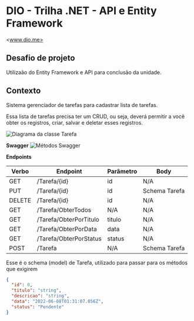 # DIO - Trilha .NET - API e Entity Framework
<www.dio.me>

## Desafio de projeto

Utilizaão do Entity Framework e API para conclusão da unidade.

## Contexto

Sistema gerenciador de tarefas para cadastrar lista de tarefas.

Essa lista de tarefas precisa ter um CRUD, ou seja, deverá permitir a você obter os registros, criar, salvar e deletar esses registros.

![Diagrama da classe Tarefa](diagrama.png)

**Swagger**
![Métodos Swagger](swagger.png)

**Endpoints**

| Verbo  | Endpoint                | Parâmetro | Body          |
|--------|-------------------------|-----------|---------------|
| GET    | /Tarefa/{id}            | id        | N/A           |
| PUT    | /Tarefa/{id}            | id        | Schema Tarefa |
| DELETE | /Tarefa/{id}            | id        | N/A           |
| GET    | /Tarefa/ObterTodos      | N/A       | N/A           |
| GET    | /Tarefa/ObterPorTitulo  | titulo    | N/A           |
| GET    | /Tarefa/ObterPorData    | data      | N/A           |
| GET    | /Tarefa/ObterPorStatus  | status    | N/A           |
| POST   | /Tarefa                 | N/A       | Schema Tarefa |

Esse é o schema (model) de Tarefa, utilizado para passar para os métodos que exigirem

```json
{
  "id": 0,
  "titulo": "string",
  "descricao": "string",
  "data": "2022-06-08T01:31:07.056Z",
  "status": "Pendente"
}
```
